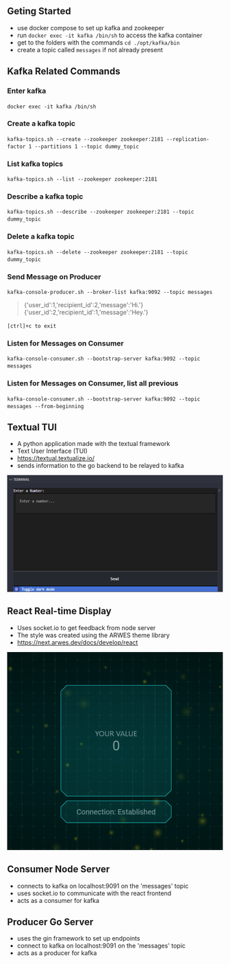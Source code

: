 ## Geting Started

- use docker compose to set up kafka and zookeeper
- run `docker exec -it kafka /bin/sh` to access the kafka container
- get to the folders with the commands `cd ./opt/kafka/bin`
- create a topic called `messages` if not already present


## Kafka Related Commands

### Enter kafka
`docker exec -it kafka /bin/sh`

### Create a kafka topic
`kafka-topics.sh --create --zookeeper zookeeper:2181 --replication-factor 1 --partitions 1 --topic dummy_topic`

### List kafka topics
`kafka-topics.sh --list --zookeeper zookeeper:2181`

### Describe a kafka topic
`kafka-topics.sh --describe --zookeeper zookeeper:2181 --topic dummy_topic`

### Delete a kafka topic
`kafka-topics.sh --delete --zookeeper zookeeper:2181 --topic dummy_topic`

### Send Message on Producer
`kafka-console-producer.sh --broker-list kafka:9092 --topic messages`

> {'user_id':1,'recipient_id':2,'message':'Hi.'}
> {'user_id':2,'recipient_id':1,'message':'Hey.'}

`[ctrl]+c to exit`

### Listen for Messages on Consumer
`kafka-console-consumer.sh --bootstrap-server kafka:9092 --topic messages`

### Listen for Messages on Consumer, list all previous
`kafka-console-consumer.sh --bootstrap-server kafka:9092 --topic messages --from-beginning`


## Textual TUI
- A python application made with the textual framework
- Text User Interface (TUI)
- https://textual.textualize.io/
- sends information to the go backend to be relayed to kafka

![Python Textual Kafka App](images/pythonTextualKafkaApp.png)


## React Real-time Display
- Uses socket.io to get feedback from node server
- The style was created using the ARWES theme library
- https://next.arwes.dev/docs/develop/react

![React Real-Time Kafka App](images/reactRealTimeKafkaApp.png)


## Consumer Node Server
- connects to kafka on localhost:9091 on the 'messages' topic
- uses socket.io to communicate with the react frontend
- acts as a consumer for kafka

## Producer Go Server
- uses the gin framework to set up endpoints
- connect to kafka on localhost:9091 on the 'messages' topic
- acts as a producer for kafka